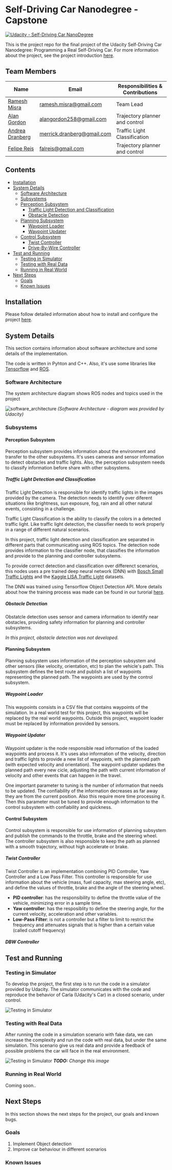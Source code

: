 # Self-Driving Car Nanodegree - Capstone

[![Udacity - Self-Driving Car NanoDegree](https://s3.amazonaws.com/udacity-sdc/github/shield-carnd.svg)](http://www.udacity.com/drive)

This is the project repo for the final project of the Udacity Self-Driving Car Nanodegree: Programming a Real Self-Driving Car. For more information about the project, see the project introduction [here](https://classroom.udacity.com/nanodegrees/nd013/parts/6047fe34-d93c-4f50-8336-b70ef10cb4b2/modules/e1a23b06-329a-4684-a717-ad476f0d8dff/lessons/462c933d-9f24-42d3-8bdc-a08a5fc866e4/concepts/5ab4b122-83e6-436d-850f-9f4d26627fd9).


## Team Members

| Name  | Email | Responsibilities & Contributions |
| ----- | ----- | ---------------- | 
| [Ramesh Misra](http://github.com/ramesh)       | ramesh.misra@gmail.com     | Team Lead |
| [Alan Gordon](http://github.com/alangordon258) | alangordon258@gmail.com    | Trajectory planner and control |
| [Andrea Dranberg](http://github.com/merberg)   | merrick.dranberg@gmail.com | Traffic Light Classification |
| [Felipe Reis](http://github.com/falreis)       | falreis@gmail.com          | Trajectory planner and control |


## Contents

* [Installation](#installation)
* [System Details](#system-details)
  * [Software Architecture](#software-architecture)
  * [Subsystems](#subsystems)
  * [Perception Subsystem](#perception-subsystem)
    * [Traffic Light Detection and Classification](#traffic-light-detection-and-classification)
    * [Obstacle Detection](#obstacle-detection)
  * [Planning Subsystem](#perception-subsystem)
    * [Waypoint Loader](#waypoint-loader)
    * [Waypoint Updater](#waypoint-updater)
  * [Control Subsystem](#control-subsystem)
    * [Twist Controller](#twist-controller)
    * [Drive-By-Wire Controller](#dbw-controller)
* [Test and Running](#test-and-running)
  * [Testing in Simulator](#testing-in-simulator)
  * [Testing with Real Data](#testing-with-real-data)
  * [Running in Real World](#running-in-real-world)
* [Next Steps](#next-steps)
  * [Goals](#goals)
  * [Known Issues](#known-issues)

## Installation

Please follow detailed information about how to install and configure the project [here](https://github.com/Merberg/CarND-Capstone/blob/master/installation.md).

## System Details

This section contains information about software architecture and some details of the implementation.

The code is written in Pyhton and C++. Also, it's use some libraries like [Tensorflow](https://www.tensorflow.org/) and [ROS](http://www.ros.org/). 

### Software Architecture

The system architecture diagram shows ROS nodes and topics used in the project 

![software_architecture](imgs/readme_files/final-project-ros-graph-v2.png)
*(Software Architecture - diagram was provided by Udacity)*

### Subsystems

#### Perception Subsystem

Perception subsystem provides information about the environment and transfer to the other subsystems. It's uses cameras and sensor information to detect obstacles and traffic lights. Also, the perception subsystem needs to classify information before share with other subsystems.

##### Traffic Light Detection and Classification

Traffic Light Detection is responsible for identify traffic lights in the images provided by the camera. The detection needs to identify over diferent situations like brightness, sun exposure, fog, rain and all other natural events, consisting in a challenge.

Traffic Light Classification is the ability to classify the colors in a detected traffic light. Like traffic light detection, the classifier needs to work properly in a range of different natural scenarios.

In this project, traffic light detection and classification are separated in different parts that communicating using ROS topics. The detection node provides information to the classifier node, that classifies the information and provide to the planning and controller subsystems.

To provide correct detection and classification over differenct scenarios, this nodes uses a pre trained deep neural network (DNN) with [Bosch Small Traffic Lights](https://hci.iwr.uni-heidelberg.de/node/6132)  and the [Kaggle LISA Traffic Light](https://www.kaggle.com/mbornoe/lisa-traffic-light-dataset/version/2) datasets.

The DNN was trained using Tensorflow Object Detection API. More details about how the training process was made can be found in our turorial [here](https://github.com/Merberg/CarND-Capstone/blob/master/training/README.md).

##### Obstacle Detection

Obstatcle detection uses sensor and camera information to identify near obstacles, providing safety information for planning and controller subsystems.

*In this project, obstacle detection was not developed.*

#### Planning Subsystem

Planning subsystem uses information of the perception subsystem and other sensors (like velocity, orientation, etc) to plan the vehicle's path. This subsystem defines the best route and publish a list of waypoints representing the planned path. The waypoints are used by the control subsystem.

##### Waypoint Loader

This waypoints consists in a CSV file that contains waypoints of the simulation. In a real world test for this project, this waypoints will be replaced by the real world waypoints. Outside this project, waypoint loader must be replaced by information provided by sensors.

##### Waypoint Updater

Waypoint updater is the node responsible read information of the loaded waypoints and process it. It's uses also information of the velocity, direction and traffic lights to provide a new list of waypoints, with the planned path (with expected velocity and orientation). The waypoint updater updates the planned path every new cicle, adjusting the path with current information of velocity and other events that can happen in the travel.

One important parameter to tuning is the number of information that needs to be updated. The confiability of the information decreases as far away they are from the current position. Also this require more time processing it. Then this parameter must be tuned to provide enough information to the control subsystem with confiability and quickness.

#### Control Subsystem

Control subsystem is responsible for use information of planning subsystem and publish the commands to the throttle, brake and the steering wheel. The controller subsystem is also responsible to keep the path as planned with a smooth trajectory, without high accelerate or brake.

##### Twist Controller

Twist Controller is an implementation combining PID Controller, Yaw Controller and a Low Pass Filter. This controller is responsible for use information about the vehicle (mass, fuel capacity, max steering angle, etc), and define the values of throttle, brake and the angle of the steering wheel.

* **PID controller**: has the responsibility to define the throttle value of the vehicle, minimizing error in a sample time. 
* **Yaw controller**: has the resposiblity to define the steering angle, for the current velocity, acceleration and other variables.
* **Low-Pass Filter**: is not a controller but a filter to limit to restrict the frequency and attenuates signals that is higher than a certain value (called cutoff frequency)

##### DBW Controller


## Test and Running

### Testing in Simulator

To develop the project, the first step is to run the code in a simulator provided by Udacity. The simulator communicates with the code and reproduce the behavior of Carla (Udacity's Car) in a closed scenario, under control.

![Testing in Simulator](imgs/readme_files/simulator.gif)

### Testing with Real Data

After running the code in a simulation scenario with fake data, we can increase the complexity and run the code with real data, but under the same simulation. This scenario give us real data and provide a feedback of possible problems the car will face in the real environment. 

![Testing in Simulator](imgs/readme_files/simulator.gif)
***TODO:*** *Change this image*

### Running in Real World

Coming soon..

## Next Steps

In this section shows the next steps for the project, our goals and known bugs.

### Goals

1. Implement Object detection
2. Improve car behaviour in different scenarios

### Known Issues
